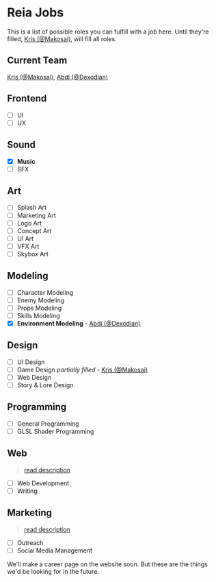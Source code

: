 # Reia Jobs

This is a list of possible roles you can fulfill with a job here. Until they're filled, [Kris (@Makosai)](https://github.com/Makosai), will fill all roles.

## Current Team
[Kris (@Makosai)](https://github.com/Makosai),
[Abdi (@Dexodian)](https://github.com/Dexodian)


## Frontend
- [ ] UI
- [ ] UX

## Sound
- [x] **Music**
- [ ] SFX

## Art
- [ ] Splash Art
- [ ] Marketing Art
- [ ] Logo Art
- [ ] Concept Art
- [ ] UI Art
- [ ] VFX Art
- [ ] Skybox Art

## Modeling
- [ ] Character Modeling
- [ ] Enemy Modeling
- [ ] Props Modeling
- [ ] Skills Modeling
- [x] **Environment Modeling** - [Abdi (@Dexodian)](https://github.com/Dexodian)

## Design
- [ ] UI Design
- [ ] Game Design *partially filled* - [Kris (@Makosai)](https://github.com/Makosai)
- [ ] Web Design
- [ ] Story & Lore Design

## Programming
- [ ] General Programming
- [ ] GLSL Shader Programming

## Web

> [read description](./jobs/WEB.md)

- [ ] Web Development
- [ ] Writing

## Marketing

> [read description](./jobs/MARKETING.md)

- [ ] Outreach
- [ ] Social Media Management

We'll make a career page on the website soon. But these are the things we'd be looking for in the future.
